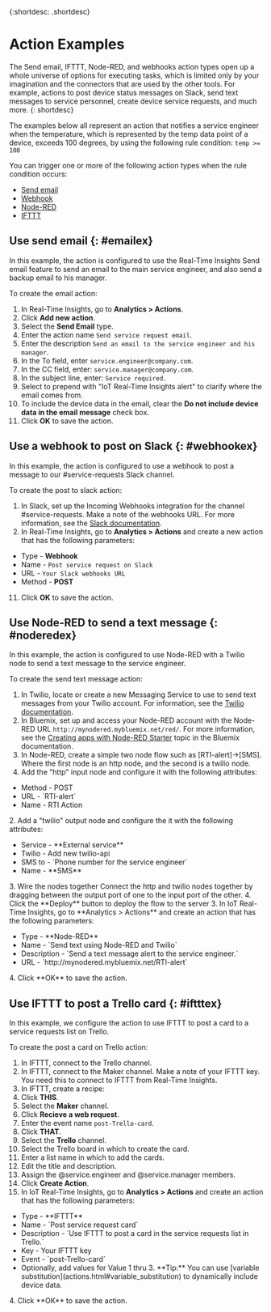 {:shortdesc: .shortdesc}

# Action Examples

The Send email, IFTTT, Node-RED, and webhooks action types open up a whole universe of options for executing tasks, which is limited only by your imagination and the connectors that are used by the other tools. For example, actions to post device status messages on Slack, send text messages to service personnel, create device service requests, and much more.
{: shortdesc}

The examples below all represent an action that notifies a service engineer when the temperature, which is represented by the temp data point of a device, exceeds 100 degrees, by using the following rule condition:
`temp >= 100`

You can trigger one or more of the following action types when the rule condition occurs:  
 - [Send email](#emailex "Send email")
 - [Webhook](#webhookex "Webhook")
 - [Node-RED](#noderedex "Node-RED")
 - [IFTTT](#iftttex "IFTTT")

## Use send email {: #emailex}
In this example, the action is configured to use the Real-Time Insights Send email feature to send an email to the main service engineer, and also send a backup email to his manager.

To create the email action:
1. In Real-Time Insights, go to **Analytics > Actions**.
2. Click **Add new action**.
3. Select the **Send Email** type.
4. Enter the action name `Send service request email`.
5. Enter the description `Send an email to the service engineer and his manager`.
6. In the To field, enter `service.engineer@company.com`.
7. In the CC field, enter: `service.manager@company.com`.
8. In the subject line, enter: `Service required.`
9. Select to prepend with "IoT Real-Time Insights alert" to clarify where the email comes from.
10. To include the device data in the email, clear the **Do not include device data in the email message** check box.
11. Click **OK** to save the action.  




## Use a webhook to post on Slack {: #webhookex}

In this example, the action is configured to use a webhook to post a message to our #service-requests Slack channel.

To create the post to slack action:
1. In Slack, set up the Incoming Webhooks integration for the channel #service-requests. Make a note of the webhooks URL. For more information, see the [Slack documentation](https://api.slack.com/incoming-webhooks).
2. In Real-Time Insights, go to **Analytics > Actions** and create a new action that has the following parameters:
 - Type - **Webhook**
 - Name - `Post service request on Slack`
 - URL - `Your Slack webhooks URL`
 - Method - **POST**
11. Click **OK** to save the action.

## Use Node-RED to send a text message {: #noderedex}

In this example, the action is configured to use Node-RED with a Twilio node to send a text message to the service engineer.

To create the send text message action:
1. In Twilio, locate or create a new Messaging Service to use to send text messages from your Twilio account. For information, see the [Twilio documentation](https://www.twilio.com/help).
1. In Bluemix, set up and access your Node-RED account with the Node-RED URL `http://mynodered.mybluemix.net/red/`. For more information, see the [Creating apps with Node-RED Starter](https://www.ng.bluemix.net/docs/starters/Node-RED/nodered.html) topic in the Bluemix documentation.
2. In Node-RED, create a simple two node flow such as [RTI-alert]->[SMS].  
Where the first node is an http node, and the second is a twilio node.
 1. Add the "http" input node and configure it with the following attributes:
  <ul>
  <li>Method - POST</li>
  <li>URL - `RTI-alert`</li>
  <li>Name - RTI Action</li>
  </ul>
  2. Add a "twilio" output node and configure the it with the following attributes:
  <ul>
  <li>Service - **External service**</li>
  <li>Twilio - Add new twilio-api</li>
  <li>SMS to - `Phone number for the service engineer`</li>
  <li>Name - **SMS**</li>
  </ul>
  3. Wire the nodes together  
  Connect the http and twilio nodes together by dragging between the output port of one to the input port of the other.
  4. Click the **Deploy** button to deploy the flow to the server
3. In IoT Real-Time Insights, go to **Analytics > Actions** and create an action that has the following parameters:
 <ul>
 <li>Type - **Node-RED**</li>
 <li>Name - `Send text using Node-RED and Twilio`</li>
 <li>Description - `Send a text message alert to the service engineer.`</li>
 <li>URL - `http://mynodered.mybluemix.net/RTI-alert`</li>
</ul>
4. Click **OK** to save the action.

## Use IFTTT to post a Trello card {: #iftttex}

In this example, we configure the action to use IFTTT to post a card to a service requests list on Trello.

To create the post a card on Trello action:
1.	In IFTTT, connect to the Trello channel.
2.	In IFTTT, connect to the Maker channel. Make a note of your IFTTT key. You need this to connect to IFTTT from Real-Time Insights.
5.	In IFTTT, create a recipe:
 1. Click **THIS**.
 2. Select the **Maker** channel.  
 2. Click **Recieve a web request**.
 3. Enter the event name `post-Trello-card`.
 4. Click **THAT**.
 5. Select the **Trello** channel.
 6. Select the Trello board in which to create the card.
 7. Enter a list name in which to add the cards.
 8. Edit the title and description.
 9. Assign the @service.engineer and @service.manager members.
 8. Click **Create Action**.   
3. In IoT Real-Time Insights, go to **Analytics > Actions** and create an action that has the following parameters:
<ul>
<li>Type - **IFTTT**</li>
<li>Name - `Post service request card`</li>
<li>Description - `Use IFTTT to post a card in the service requests list in Trello.`</li>
<li>Key - Your IFTTT key</li>
<li>Event - `post-Trello-card`</li>
<li>Optionally, add values for Value 1 thru 3. **Tip:** You can use [variable substitution](actions.html#variable_substitution) to dynamically include device data.</li>
</ul>
4. Click **OK** to save the action.
